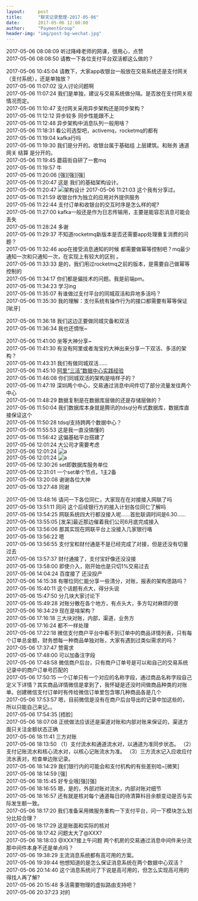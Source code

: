 ```yaml
---  
layout:     post  
title:      "聊天记录整理-2017-05-06"    
date:       2017-05-06 12:00:00    
author:     "PaymentGroup"    
header-img: "img/post-bg-wechat.jpg"    
---  
```


2017-05-06 08:08:09  听过降峰老师的网课，很用心，点赞  
2017-05-06 08:08:50  请教一下各位支付平台双活都这么做的？  
				     
2017-05-06 10:45:04  请教下，大家app收银台一般放在交易系统还是支付网关（支付系统），还是单独放？  
2017-05-06 11:07:02  没人讨论问题啊  
2017-05-06 11:07:24  我们是单独，建议与交易系统做分隔。是否放在支付网关视情况而定。  
2017-05-06 11:10:47  支付网关采用异步架构还是同步架构？  
2017-05-06 11:12:12  异步较多 同步性能跟不上  
2017-05-06 11:12:48  异步架构中消息队列一般用啥？  
2017-05-06 11:18:31  看公司选型吧，activemq，rocketmq的都有  
2017-05-06 11:19:04  kafka行吗  
2017-05-06 11:19:30  我们是分开的。收银台属于基础组 上层建筑。和账务 通道网关 结算 是分开的。  
2017-05-06 11:19:45  蘑菇街自研了一套mq  
2017-05-06 11:19:57  牛  
2017-05-06 11:20:06  [强][强][强]  
2017-05-06 11:20:47  这是 我们的基础架构设计。  
2017-05-06 11:20:47  ![架构设计](http://wechat.lixf.cn/img/IMG_5539.JPG)
2017-05-06 11:21:03  这个我有分享过。  
2017-05-06 11:21:59  收银台作为独立的应用对外提供服务  
2017-05-06 11:22:44  支付订单和收银台的交互时序是怎么样的呢?  
2017-05-06 11:27:00  kafka一般还是作为日志传输用，主要是能容忍消息可能会丢失  
2017-05-06 11:28:24  多谢  
2017-05-06 11:29:37  不知道rocketmq新版本是否还需要app处理重复消费的问题？  
2017-05-06 11:32:46  app在接受消息通知的时候 都需要做幂等控制吧？mq最少通知一次和只通知一次，在实现上有较大的区别 。  
2017-05-06 11:33:33  是的，我们用过rocketmq之前的版本，是需要自己做幂等控制的  
2017-05-06 11:34:17  你们都是偏技术的问题。我是前端pm。  
2017-05-06 11:34:23  学习ing  
2017-05-06 11:35:07  有谁做过支付平台的同城双活和异地多活吗？  
2017-05-06 11:35:30  我的理解：支付系统有操作行为的接口都需要有幂等保证[呲牙]  
				     
2017-05-06 11:36:18  我们这边正要做同城灾备和双活  
2017-05-06 11:36:34  我也还惆怅~  
				     
2017-05-06 11:41:00  坐等大神分享~  
2017-05-06 11:41:30  有没有阿里或者淘宝的大神出来分享一下双活、多活的架构？  
2017-05-06 11:43:31  我们有做同城双活……  
2017-05-06 11:45:10  [阿里“三活”数据中心实践经验](http://mp.weixin.qq.com/s?__biz=MjM5MzYzMzkyMQ==&mid=400200794&idx=1&sn=9db3d94dc2550611f56777fd70ddc4dd&mpshare=1&scene=1&srcid=0506949OAH7GIS2jHRcSX7qD#wechat_redirect)  
2017-05-06 11:46:08  你们同城双活的架构是啥样子的？  
2017-05-06 11:47:19  深圳两个中心，交易通过消息中间件切了部分流量发往两个中心  
2017-05-06 11:48:29  数据复制是在数据库层做的还是存储层做的？  
2017-05-06 11:50:04  我们数据库本身就是腾讯的tdsql分布式数据库，数据库直接保证这个  
2017-05-06 11:50:28  tdsql支持跨两个数据中心？  
2017-05-06 11:55:53  这是我一直没搞懂的  
2017-05-06 11:56:42  这偏基础平台搭建了  
2017-05-06 12:01:24  大公司才需要考虑  
2017-05-06 12:01:24  ![a](http://wechat.lixf.cn/img/IMG_5540.JPG)  
2017-05-06 12:01:24  ![a](http://wechat.lixf.cn/img/IMG_5542.JPG)  
2017-05-06 12:30:26  set即数据库服务单位  
2017-05-06 12:31:01  一个set单个节点，1主2备  
2017-05-06 13:20:08  谢谢各位大神  
2017-05-06 13:27:48  同谢  
				     
2017-05-06 13:48:16  请问一下各位同仁，大家现在在对接接入网联了吗  
2017-05-06 13:51:11  同问 这个后续银行方的接入计划各位同仁了解吗  
2017-05-06 13:54:25  网联系统四大行都没接入呢……首批联调时间是6.30……  
2017-05-06 13:55:05  [发呆]最近那边催着我们公司6月底完成接入  
2017-05-06 13:56:06  那其实现在网联平台上没接入几家银行咯  
2017-05-06 13:56:22  嗯  
2017-05-06 13:56:55  支付宝和财付通是不是已经完成了对接，但是还没有切量过去  
2017-05-06 13:57:37  财付通接了，支付宝好像还没没接  
2017-05-06 13:58:00  即使介入，刚开始也是只切1%交易过去  
2017-05-06 14:04:24  百度接了 还没投产  
2017-05-06 14:15:38  有哪位同仁能分享一些清分，对账，报表的架构思路吗？  
2017-05-06 15:40:11  这个话题有点大，得分头说  
2017-05-06 15:47:50  分几块大家讨论下  
2017-05-06 15:49:28  对账分散在各个地方，有点头大，多方勾对麻烦的很  
2017-05-06 16:34:29  现在是啥架构？  
2017-05-06 17:16:18  三大块对账，内部，渠道，业务方  
2017-05-06 17:16:24  都不一样处理  
2017-05-06 17:22:18  微信支付商户平台中看不到订单中的商品详情列表，只有每个订单总金额，财务想每一种商品单独对账，大家有遇到过类似需求的吗？  
2017-05-06 17:37:47  赞需求  
2017-05-06 17:48:00  可以加备注字段  
2017-05-06 17:48:58  微信商户后台，只有商户订单号是可以和自己的交易系统记录中的商户订单号匹配的  
2017-05-06 17:50:15  一个订单只有一个对应的名称字段，通过商品名称字段自己定义下详情？其实商品详情微信是拿到了，我怀疑是还没时间做商品种类的对账单。创建微信支付订单时有传给微信订单里包含哪几种商品各是几个  
2017-05-06 17:53:57  嗯，目前微信是没有在商户后台导出的记录中加这些的，所以只能自己来记。。  
2017-05-06 17:54:35  [捂脸]  
2017-05-06 18:07:08  正统做法应该还是渠道对账和内部对账来保证的，渠道方面只关注金额状态正确  
2017-05-06 18:11:41  三方对账  
2017-05-06 18:13:50  （1）支付流水和通道流水对，以通道为准同步状态。 （2）支付记账流水和核心流水对，以核心记账流水为准。 （3）三方流水记入应收应付流水表对，检查单边账记录。  
2017-05-06 18:14:29  我们银行内的可能会和支付机构的有些差别哈~[微笑]  
2017-05-06 18:14:59  [强]  
2017-05-06 18:15:45  好专业哦[强][强]  
2017-05-06 18:16:55  嗯，是的，外部对账对流水，内部对账对细节  
2017-05-06 18:16:57  还有就是核对每个通道每日的待清算科目余额变动是否与实际发生额一致。  
2017-05-06 18:17:20  我们准备采用微服务重构一下支付平台，问一下模块怎么划分比较合理？  
2017-05-06 18:17:29  这是账面和实际的核对  
2017-05-06 18:17:42  问题太大了@XXX?  
2017-05-06 18:18:03  @XXX?接上午问题 两个机房的交易通过消息中间件来分流 那中间件本身不还是单点吗？  
2017-05-06 19:38:29  主流消息系统都有高可用的方案。  
2017-05-06 19:39:44  他想知道的是怎么保证消息系统在两个数据中心双活？  
2017-05-06 20:14:40  这个消息系统问了下说是高可用的，但怎么实现高可用的得找人再了解?  
2017-05-06 20:15:48  多活需要物理的虚拟路由支持吧？  
2017-05-06 20:37:23  对的  

